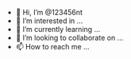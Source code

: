 - 👋 Hi, I’m @123456nt
- 👀 I’m interested in ...
- 🌱 I’m currently learning ...
- 💞️ I’m looking to collaborate on ...
- 📫 How to reach me ...

<!---
123456nt/123456nt is a ✨ special ✨ repository because its `README.md` (this file) appears on your GitHub profile.
You can click the Preview link to take a look at your changes.
--->
